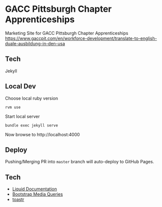 # GACC Pittsburgh Chapter  Apprenticeships
Marketing Site for GACC Pittsburgh Chapter  Apprenticeships
https://www.gaccpit.com/en/workforce-development/translate-to-english-duale-ausbildung-in-den-usa

## Tech
Jekyll

## Local Dev
Choose local ruby version
```
rvm use
```

Start local server
```
bundle exec jekyll serve
```

Now browse to http://localhost:4000

## Deploy
Pushing/Merging PR into `master` branch will auto-deploy to GitHub Pages.


## Tech
- [Liquid Documentation](https://shopify.github.io/liquid/filters/date/)
- [Bootstrap Media Queries](https://getbootstrap.com/docs/4.0/layout/overview/#responsive-breakpoints)
- [toastr](https://github.com/CodeSeven/toastr)
